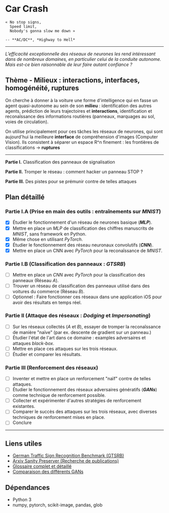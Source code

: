 # Car Crash

    « No stop signs,
      Speed limit,
      Nobody's gonna slow me down »
	
    -- **AC/DC**, *Highway to Hell*

---

*L’efficacité exceptionnelle des réseaux de neurones les rend intéressant dans
de nombreux domaines, en particulier celui de la conduite autonome. Mais est-ce 
bien raisonnable de leur faire autant confiance ?*

## Thème - Milieux : interactions, interfaces, homogénéité, ruptures

On cherche à donner à la voiture une forme d'intelligence qui en fasse un agent
quasi-autonome au sein de son **milieu** : identification des autres agents,
prédiction de leurs trajectoires et **interactions**, identification et
reconaîssance des informations routières (panneaux, marquages au sol, voies de
circulation).

On utilise principalement pour ces tâches les réseaux de neurones, qui sont
aujourd'hui la meilleure **interface** de compréhension d'images (Computer
Vision). Ils consistent à séparer un espace R^n finement : les frontières de
classifications -> **ruptures**

---

**Partie I.** Classification des panneaux de signalisation

**Partie II.** Tromper le réseau : comment hacker un panneau STOP ?

**Partie III.** Des pistes pour se prémunir contre de telles attaques


## Plan détaillé

### Partie I.A (Prise en main des outils : entraînements sur *MNIST*)

- [x] Étudier le fonctionnement d'un réseau de neurones basique (***MLP***).
- [x] Mettre en place un *MLP* de classification des chiffres manuscrits de *MNIST*, sans framework en Python.
- [x] Même chose en utilisant *PyTorch*.
- [x] Étudier le fonctionnement des réseau neuronaux convolutifs (***CNN***).
- [x] Mettre en place un CNN avec *PyTorch* pour la reconaîssance de *MNIST*.

### Partie I.B (Classification des panneaux : *GTSRB*)

- [ ] Mettre en place un *CNN* avec *PyTorch* pour la classification des panneaux (Réseau *A*).
- [ ] Trouver un réseau de classification des panneaux utilisé dans des voitures du commerce (Réseau *B*).
- [ ] Optionnel : Faire fonctionner ces réseaux dans une application iOS pour avoir des résultats en temps réel.

### Partie II (Attaque des réseaux : *Dodging* et *Impersonating*)
- [ ] Sur les réseaux collectés (*A* et *B*), essayer de tromper la reconaîssance de manière "naïve" (par ex. descente de gradient sur un panneau.)
- [ ] Étudier l'état de l'art dans ce domaine : examples adversaires et attaques *black-box*.
- [ ] Mettre en place ces attaques sur les trois réseaux.
- [ ] Étudier et comparer les résultats.

### Partie III (Renforcement des réseaux)
- [ ] Inventer et mettre en place un renforcement "naïf" contre de telles attaques.
- [ ] Étudier le fonctionnement des réseaux adversaires génératifs (***GANs***) comme technique de renforcement possible.
- [ ] Collecter et expérimenter d'autres stratégies de renforcement existantes.
- [ ] Comparer le succès des attaques sur les trois réseaux, avec diverses techniques de renforcement mises en place. 
- [ ] Conclure

---


## Liens utiles

- [German Traffic Sign Recognition Benchmark (GTSRB)](http://benchmark.ini.rub.de/?section=gtsrb)
- [Arxiv Sanity Preserver (Recherche de publications)](http://www.arxiv-sanity.com)
- [Glossaire complet et détaillé](http://www.wildml.com/deep-learning-glossary/)
- [Comparaison des différents GANs](https://github.com/znxlwm/pytorch-generative-model-collections)

## Dépendances

- Python 3
- numpy, pytorch, scikit-image, pandas, glob
